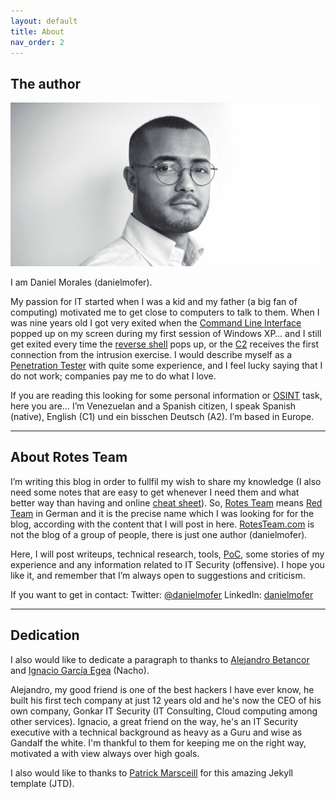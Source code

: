 ```yaml
---
layout: default
title: About
nav_order: 2
---
```


## The author

<img src="/assets/images/danielmofer.jpg">

I am Daniel Morales (danielmofer).

My passion for IT started when I was a kid and my father (a big fan of computing) motivated me to get close to computers to talk to them. When I was nine years old I got very exited when the [Command Line Interface](https://en.wikipedia.org/wiki/Command-line_interface) popped up on my screen during my first session of Windows XP… and I still get exited every time the [reverse shell](https://en.wikipedia.org/wiki/Reverse_connection) pops up, or the [C2](https://en.wikipedia.org/wiki/Command_and_control) receives the first connection from the intrusion exercise. I would describe myself as a [Penetration Tester](https://en.wikipedia.org/wiki/Penetration_test) with quite some experience, and I feel lucky saying that I do not work; companies pay me to do what I love.

If you are reading this looking for some personal information or [OSINT](https://en.wikipedia.org/wiki/Open-source_intelligence) task, here you are… I’m Venezuelan and a Spanish citizen, I speak Spanish (native), English (C1) und ein bisschen Deutsch (A2). I’m based in Europe.

---

## About Rotes Team


I’m writing this blog in order to fullfil my wish to share my knowledge (I also need some notes that are easy to get whenever I need them and what better way than having and online [cheat sheet](https://en.wikipedia.org/wiki/Cheat_sheet)). So, [Rotes Team](https://de.wikipedia.org/wiki/Red_Team) means [Red Team](https://en.wikipedia.org/wiki/Red_team) in German and it is the precise name which I was looking for for the blog, according with the content that I will post in here. [RotesTeam.com](http://rotesteam.com) is not the blog of a group of people, there is just one author (danielmofer).

Here, I will post writeups, technical research, tools, [PoC](https://en.wikipedia.org/wiki/Proof_of_concept), some stories of my experience and any information related to IT Security (offensive). I hope you like it, and remember that I’m always open to suggestions and criticism.

If you want to get in contact: 
Twitter: [@danielmofer](https://twitter.com/danielmofer)
LinkedIn: [danielmofer](https://www.linkedin.com/in/danielmofer)

---

## Dedication

I also would like to dedicate a paragraph to thanks to [Alejandro Betancor](https://www.linkedin.com/in/alejandro-betancor-8054928b/) and [Ignacio García Egea](https://es.linkedin.com/in/nachogarciaegea) (Nacho).

Alejandro, my good friend is one of the best hackers I have ever know, he built his first tech company at just 12 years old and he's now the CEO of his own company, Gonkar IT Security (IT Consulting, Cloud computing among other services). Ignacio, a great friend on the way, he's an IT Security executive with a technical background as heavy as a Guru and wise as Gandalf the white. I'm thankful to them for keeping me on the right way, motivated a with view always over high goals.


I also would like to thanks to [Patrick Marsceill](https://www.thismodernweb.com) for this amazing Jekyll template (JTD).
